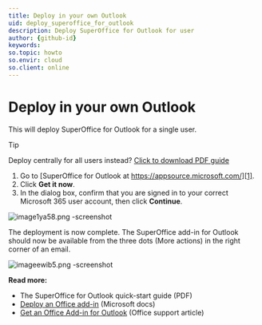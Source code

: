 ```yaml
---
title: Deploy in your own Outlook
uid: deploy_superoffice_for_outlook
description: Deploy SuperOffice for Outlook for user
author: {github-id}
keywords:
so.topic: howto
so.envir: cloud
so.client: online
---
```


# Deploy in your own Outlook

This will deploy SuperOffice for Outlook for a single user.

> [!TIP]
> Deploy centrally for all users instead? <a href="../../assets/downloads/quick-start-guide---superoffice-for-outlook.pdf" download>Click to download PDF guide</a>

1. Go to [SuperOffice for Outlook at https://appsource.microsoft.com/][1].
2. Click **Get it now**.
3. In the dialog box, confirm that you are signed in to your correct Microsoft 365 user account, then click **Continue**.

![image1ya58.png -screenshot][img2]

The deployment is now complete. The SuperOffice add-in for Outlook should now be available from the three dots (More actions) in the right corner of an email.

![imageewib5.png -screenshot][img3]

**Read more:**

* The SuperOffice for Outlook quick-start guide (PDF)
* [Deploy an Office add-in][3] (Microsoft docs)
* [Get an Office Add-in for Outlook][4] (Office support article)

<!-- Referenced links -->
[1]: https://appsource.microsoft.com/en-us/product/office/WA200001597?src=office&tab=Overview
[3]: https://docs.microsoft.com/en-us/microsoft-365/admin/manage/manage-deployment-of-add-ins?view=o365-worldwide
[4]: https://support.office.com/en-us/article/get-an-office-add-in-for-outlook-1ee261f9-49bf-4ba6-b3e2-2ba7bcab64c8
[5]: deploy-centrally.md

<!-- Referenced images -->
[img2]: media/image1ya58.png
[img3]: media/imageewib5.png
